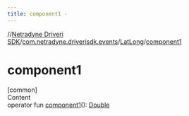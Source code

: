 ```yaml
---
title: component1 -
---
```

//[Netradyne Driveri SDK](../../index.md)/[com.netradyne.driverisdk.events](../index.md)/[LatLong](index.md)/[component1](component1.md)



# component1  
[common]  
Content  
operator fun [component1](component1.md)(): [Double](https://kotlinlang.org/api/latest/jvm/stdlib/kotlin/-double/index.html)  



